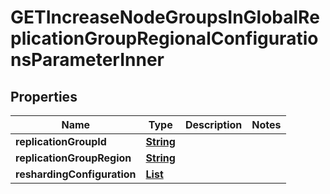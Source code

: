 

# GETIncreaseNodeGroupsInGlobalReplicationGroupRegionalConfigurationsParameterInner


## Properties

| Name | Type | Description | Notes |
|------------ | ------------- | ------------- | -------------|
|**replicationGroupId** | [**String**](String.md) |  |  |
|**replicationGroupRegion** | [**String**](String.md) |  |  |
|**reshardingConfiguration** | [**List**](List.md) |  |  |



